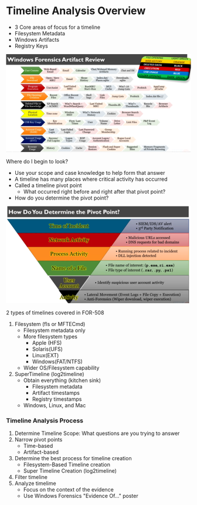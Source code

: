 # Timeline Analysis Overview

* 3 Core areas of focus for a timeline
* Filesystem Metadata
* Windows Artifacts
* Registry Keys

![windows artifacts](<../../.gitbook/assets/image (8).png>)

Where do I begin to look?

* Use your scope and case knowledge to help form that answer
* A timeline has many places where critical activity has occurred
* Called a timeline pivot point
  * What occurred right before and right after that pivot point?
* How do you determine the pivot point?

![pivot point](<../../.gitbook/assets/image (7).png>)

2 types of timelines covered in FOR-508

1. Filesystem (fls or MFTECmd)
   * Filesystem metadata only
   * More filesystem types
     * Apple (HFS)
     * Solaris(UFS)
     * Linux(EXT)
     * Windows(FAT/NTFS)
   * Wider OS/Filesystem capability
2. SuperTimeline (log2timeline)
   * Obtain everything (kitchen sink)
     * Filesystem metadata
     * Artifact timestamps
     * Registry timestamps
   * Windows, Linux, and Mac

### Timeline Analysis Process

1. Determine Timeline Scope: What questions are you trying to answer
2. Narrow pivot points
   * Time-based
   * Artifact-based
3. Determine the best process for timeline creation
   * Filesystem-Based Timeline creation
   * Super Timeline Creation (log2timeline)
4. Filter timeline
5. Analyze timelime
   * Focus on the context of the evidence
   * Use Windows Forensics "Evidence Of..." poster
